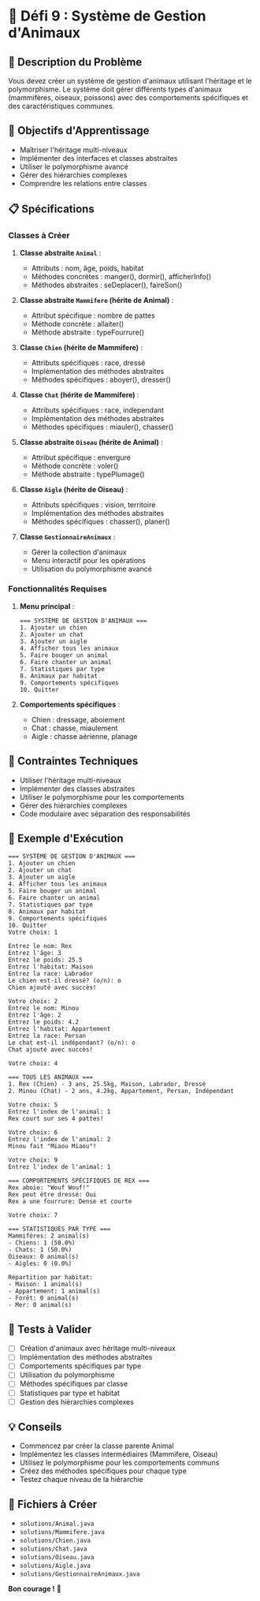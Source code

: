 # 🎯 Défi 9 : Système de Gestion d'Animaux

## 📝 Description du Problème

Vous devez créer un système de gestion d'animaux utilisant l'héritage et le polymorphisme. Le système doit gérer différents types d'animaux (mammifères, oiseaux, poissons) avec des comportements spécifiques et des caractéristiques communes.

## 🎯 Objectifs d'Apprentissage

- Maîtriser l'héritage multi-niveaux
- Implémenter des interfaces et classes abstraites
- Utiliser le polymorphisme avancé
- Gérer des hiérarchies complexes
- Comprendre les relations entre classes

## 📋 Spécifications

### Classes à Créer

1. **Classe abstraite `Animal`** :
   - Attributs : nom, âge, poids, habitat
   - Méthodes concrètes : manger(), dormir(), afficherInfo()
   - Méthodes abstraites : seDeplacer(), faireSon()

2. **Classe abstraite `Mammifere` (hérite de Animal)** :
   - Attribut spécifique : nombre de pattes
   - Méthode concrète : allaiter()
   - Méthode abstraite : typeFourrure()

3. **Classe `Chien` (hérite de Mammifere)** :
   - Attributs spécifiques : race, dressé
   - Implémentation des méthodes abstraites
   - Méthodes spécifiques : aboyer(), dresser()

4. **Classe `Chat` (hérite de Mammifere)** :
   - Attributs spécifiques : race, independant
   - Implémentation des méthodes abstraites
   - Méthodes spécifiques : miauler(), chasser()

5. **Classe abstraite `Oiseau` (hérite de Animal)** :
   - Attribut spécifique : envergure
   - Méthode concrète : voler()
   - Méthode abstraite : typePlumage()

6. **Classe `Aigle` (hérite de Oiseau)** :
   - Attributs spécifiques : vision, territoire
   - Implémentation des méthodes abstraites
   - Méthodes spécifiques : chasser(), planer()

7. **Classe `GestionnaireAnimaux`** :
   - Gérer la collection d'animaux
   - Menu interactif pour les opérations
   - Utilisation du polymorphisme avancé

### Fonctionnalités Requises

1. **Menu principal** :
   ```
   === SYSTÈME DE GESTION D'ANIMAUX ===
   1. Ajouter un chien
   2. Ajouter un chat
   3. Ajouter un aigle
   4. Afficher tous les animaux
   5. Faire bouger un animal
   6. Faire chanter un animal
   7. Statistiques par type
   8. Animaux par habitat
   9. Comportements spécifiques
   10. Quitter
   ```

2. **Comportements spécifiques** :
   - Chien : dressage, aboiement
   - Chat : chasse, miaulement
   - Aigle : chasse aérienne, planage

## 🔧 Contraintes Techniques

- Utiliser l'héritage multi-niveaux
- Implémenter des classes abstraites
- Utiliser le polymorphisme pour les comportements
- Gérer des hiérarchies complexes
- Code modulaire avec séparation des responsabilités

## 📝 Exemple d'Exécution

```
=== SYSTÈME DE GESTION D'ANIMAUX ===
1. Ajouter un chien
2. Ajouter un chat
3. Ajouter un aigle
4. Afficher tous les animaux
5. Faire bouger un animal
6. Faire chanter un animal
7. Statistiques par type
8. Animaux par habitat
9. Comportements spécifiques
10. Quitter
Votre choix: 1

Entrez le nom: Rex
Entrez l'âge: 3
Entrez le poids: 25.5
Entrez l'habitat: Maison
Entrez la race: Labrador
Le chien est-il dressé? (o/n): o
Chien ajouté avec succès!

Votre choix: 2
Entrez le nom: Minou
Entrez l'âge: 2
Entrez le poids: 4.2
Entrez l'habitat: Appartement
Entrez la race: Persan
Le chat est-il indépendant? (o/n): o
Chat ajouté avec succès!

Votre choix: 4

=== TOUS LES ANIMAUX ===
1. Rex (Chien) - 3 ans, 25.5kg, Maison, Labrador, Dressé
2. Minou (Chat) - 2 ans, 4.2kg, Appartement, Persan, Indépendant

Votre choix: 5
Entrez l'index de l'animal: 1
Rex court sur ses 4 pattes!

Votre choix: 6
Entrez l'index de l'animal: 2
Minou fait "Miaou Miaou"!

Votre choix: 9
Entrez l'index de l'animal: 1

=== COMPORTEMENTS SPÉCIFIQUES DE REX ===
Rex aboie: "Wouf Wouf!"
Rex peut être dressé: Oui
Rex a une fourrure: Dense et courte

Votre choix: 7

=== STATISTIQUES PAR TYPE ===
Mammifères: 2 animal(s)
- Chiens: 1 (50.0%)
- Chats: 1 (50.0%)
Oiseaux: 0 animal(s)
- Aigles: 0 (0.0%)

Répartition par habitat:
- Maison: 1 animal(s)
- Appartement: 1 animal(s)
- Forêt: 0 animal(s)
- Mer: 0 animal(s)
```

## 🧪 Tests à Valider

- [ ] Création d'animaux avec héritage multi-niveaux
- [ ] Implémentation des méthodes abstraites
- [ ] Comportements spécifiques par type
- [ ] Utilisation du polymorphisme
- [ ] Méthodes spécifiques par classe
- [ ] Statistiques par type et habitat
- [ ] Gestion des hiérarchies complexes

## 💡 Conseils

- Commencez par créer la classe parente Animal
- Implémentez les classes intermédiaires (Mammifere, Oiseau)
- Utilisez le polymorphisme pour les comportements communs
- Créez des méthodes spécifiques pour chaque type
- Testez chaque niveau de la hiérarchie

## 🎯 Fichiers à Créer

- `solutions/Animal.java`
- `solutions/Mammifere.java`
- `solutions/Chien.java`
- `solutions/Chat.java`
- `solutions/Oiseau.java`
- `solutions/Aigle.java`
- `solutions/GestionnaireAnimaux.java`

**Bon courage !** 🚀
